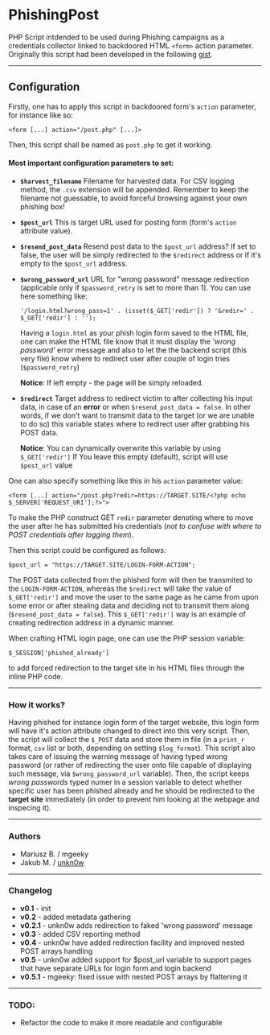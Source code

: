 # PhishingPost

PHP Script intdended to be used during Phishing campaigns as a credentials collector linked to backdoored HTML `<form>` action parameter.
Originally this script had been developed in the following [gist](https://gist.github.com/mgeeky/32375178621a5920e8c810d2d7e3b2e5).

---

## Configuration

Firstly, one has to apply this script in backdoored form's `action` parameter, for instance like so:

```
<form [...] action="/post.php" [...]>
```

Then, this script shall be named as `post.php` to get it working. 

#### Most important configuration parameters to set:

- **`$harvest_filename`**
        Filename for harvested data. For CSV logging method, the `.csv` extension will be appended.
        Remember to keep the filename not guessable, to avoid forceful browsing against your own
        phishing box!

- **`$post_url`**
        This is target URL used for posting form (form's `action` attribute value).

- **`$resend_post_data`**
		Resend post data to the `$post_url` address? 
		If set to false, the user will be simply redirected to the `$redirect` address or if it's empty to the `$post_url` address.

- **`$wrong_password_url`**
        URL for "wrong password" message redirection (applicable only if `$password_retry` is set to more than 1). You can use here something like:
    ```
    '/login.html?wrong_pass=1' . (isset($_GET['redir']) ? '&redir=' . $_GET['redir'] : '');
    ```
    Having a `login.html` as your phish login form saved to the HTML file, one can make the HTML
    file know that it must display the _'wrong password'_ error message and also to let the
    the backend script (this very file) know where to redirect user after couple of 
    login tries (`$password_retry`)
    
    **Notice**: If left empty - the page will be simply reloaded.

- **`$redirect`**
        Target address to redirect victim to after collecting his input data, in case of an **error** or 
        when `$resend_post_data = false`. In other words, if we don't want to transmit data to the
        target (or we are unable to do so) this variable states where to redirect user after grabbing his POST data.
        
    **Notice**:
    You can dynamically overwrite this variable by using `$_GET['redir']`
    If You leave this empty (default), script will use `$post_url` value


One can also specify something like this in his `action` parameter value:
```
<form [...] action="/post.php?redir=https://TARGET.SITE/<?php echo $_SERVER['REQUEST_URI'];?>">
```

To make the PHP construct GET `redir` parameter denoting where to move the user after he has submitted his credentials (_not to confuse with where to POST credentials after logging them_).

Then this script could be configured as follows:
```$redirect = "";
$post_url = "https://TARGET.SITE/LOGIN-FORM-ACTION";
```

The POST data collected from the phished form will then be transmited to the `LOGIN-FORM-ACTION`, whereas the `$redirect` will take the value of `$_GET['redir']` and move the user to the same page as he came from upon some error or after stealing data and deciding not to transmit them along (`$resend_post_data = false`). This `$_GET['redir']` way is an example of creating redirection address in a dynamic manner.

When crafting HTML login page, one can use the PHP session variable: 

```
$_SESSION['phished_already']
```
to add forced redirection to the target site in his HTML files through the inline PHP code.

---


### How it works?

Having phished for instance login form of the target website, this login form will have it's action attribute changed to direct into this very script. Then, the script will collect the `$_POST` data and store them in file (in a `print_r` format, `csv` list or both, depending on setting `$log_format`). This script also takes care of issuing the warning message of having typed wrong password (or rather of redirecting the user onto file capable of displaying such message, via `$wrong_password_url` variable). Then, the script keeps _wrong passwords_ typed numer in a session variable to detect whether specific user has been phished already and he should be redirected to the **target site** immediately (in order to prevent him looking at the webpage and inspecing it). 


---

### Authors

- Mariusz B. / mgeeky
- Jakub M. / [unkn0w](https://github.com/unkn0w)

---


### Changelog

 - **v0.1** - init
 - **v0.2** - added metadata gathering
 - **v0.2.1** - unkn0w adds redirection to faked 'wrong password' message
 - **v0.3** - added CSV reporting method
 - **v0.4** - unkn0w have added redirection facility and improved nested POST arrays handling
 - **v0.5** - unkn0w added support for $post_url variable to support pages that have separate URLs for login form and login backend
 - **v0.5.1** - mgeeky: fixed issue with nested POST arrays by flattening it

---

### TODO:

- Refactor the code to make it more readable and configurable


